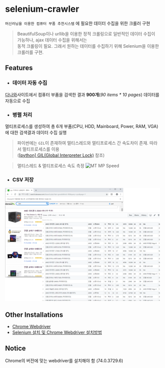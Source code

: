 # selenium-crawler
`머신러닝을 이용한 컴퓨터 부품 추천시스템` 에 필요한 데이터 수집을 위한 크롤러 구현

> BeautifulSoup이나 urllib을 이용한 정적 크롤링으로 일반적인 데이터 수집이 가능하나, ajax 데이터 수집을 위해서는   
동적 크롤링이 필요. 그래서 원하는 데이터를 수집하기 위해 Selenium을 이용한 크롤러를 구현.

## Features
* ### 데이터 자동 수집
[다나와](http://danawa.com/)사이트에서 컴퓨터 부품을 검색한 결과 **900개**(*90 items * 10 pages*) 데이터를 자동으로 수집

* ### 병렬 처리
멀티프로세스를 생성하여 총 6개 부품(CPU, HDD, Mainboard, Power, RAM, VGA)에 대한 검색결과 데이터 수집 실행
> 파이썬에는 ``GIL``이 존재하여 멀티스레드와 멀티프로세스 간 속도차이 존재. 따라서 멀티프로세스를 이용   
([[python] GIL(Global Interpreter Lock)](https://118k.tistory.com/606) 참조)

> 멀티스레드 & 멀티프로세스 속도 측정
<img src="https://user-images.githubusercontent.com/46367323/57009884-53b54a80-6c34-11e9-81c9-25a8baed6aba.png" width="70%" title="멀티스레드 멀티프로세스 속도 측정" alt="MT MP Speed"></img><br/>

* ### CSV 저장
![](example_csv.png)
## Other Installations
- [Chrome Webdriver](http://chromedriver.chromium.org)
- [Selenium 설치 및 Chrome Webdriver 설치방법](http://blog.naver.com/PostView.nhn?blogId=kiddwannabe&logNo=221259054433&categoryNo=38&parentCategoryNo=0&viewDate=&currentPage=1&postListTopCurrentPage=1&from=search)
## Notice
Chrome의 버전에 맞는 webdriver를 설치해야 함 (74.0.3729.6)
